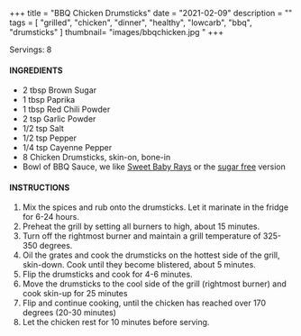 +++
title = "BBQ Chicken Drumsticks"
date = "2021-02-09"
description = ""
tags = [
    "grilled",
    "chicken",
    "dinner",
    "healthy",
    "lowcarb",
    "bbq",
    "drumsticks"
]
thumbnail= "images/bbqchicken.jpg "
+++

Servings: 8 <!--more-->

#### INGREDIENTS 

* 2 tbsp Brown Sugar
* 1 tbsp Paprika
* 1 tbsp Red Chili Powder
* 2 tsp Garlic Powder
* 1/2 tsp Salt
* 1/2 tsp Pepper
* 1/4 tsp Cayenne Pepper
* 8 Chicken Drumsticks, skin-on, bone-in 
* Bowl of BBQ Sauce, we like [Sweet Baby Rays](https://amzn.to/2NsxauJ) or the [sugar free](https://amzn.to/2MYvhWR) version

#### INSTRUCTIONS

1. Mix the spices and rub onto the drumsticks. Let it marinate in the fridge for 6-24 hours.
2. Preheat the grill by setting all burners to high, about 15 minutes.
3. Turn off the rightmost burner and maintain a grill temperature of 325-350 degrees.
4. Oil the grates and cook the drumsticks on the hottest side of the grill, skin-down. Cook until they become blistered, about 5 minutes.
5. Flip the drumsticks and cook for 4-6 minutes.
6. Move the drumsticks to the cool side of the grill (rightmost burner) and cook skin-up for 25 minutes
7. Flip and continue cooking, until the chicken has reached over 170 degrees (20-30 minutes)
8. Let the chicken rest for 10 minutes before serving.
